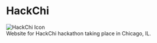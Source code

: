 HackChi
=======
<img src="http://i.imgur.com/eg6gbjo.png" alt="HackChi Icon" align="center"><br>
Website for HackChi hackathon taking place in Chicago, IL.

